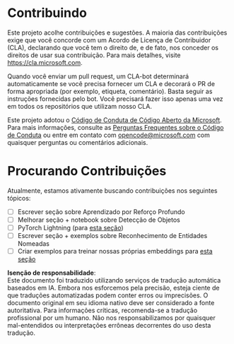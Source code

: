 # Contribuindo

Este projeto acolhe contribuições e sugestões. A maioria das contribuições exige que você concorde com um Acordo de Licença de Contribuidor (CLA), declarando que você tem o direito de, e de fato, nos conceder os direitos de usar sua contribuição. Para mais detalhes, visite https://cla.microsoft.com.

Quando você enviar um pull request, um CLA-bot determinará automaticamente se você precisa fornecer um CLA e decorará o PR de forma apropriada (por exemplo, etiqueta, comentário). Basta seguir as instruções fornecidas pelo bot. Você precisará fazer isso apenas uma vez em todos os repositórios que utilizam nosso CLA.

Este projeto adotou o [Código de Conduta de Código Aberto da Microsoft](https://opensource.microsoft.com/codeofconduct/). Para mais informações, consulte as [Perguntas Frequentes sobre o Código de Conduta](https://opensource.microsoft.com/codeofconduct/faq/) ou entre em contato com [opencode@microsoft.com](mailto:opencode@microsoft.com) com quaisquer perguntas ou comentários adicionais.

# Procurando Contribuições

Atualmente, estamos ativamente buscando contribuições nos seguintes tópicos:

- [ ] Escrever seção sobre Aprendizado por Reforço Profundo
- [ ] Melhorar seção + notebook sobre Detecção de Objetos
- [ ] PyTorch Lightning (para [esta seção](https://github.com/microsoft/AI-For-Beginners/blob/main/3-NeuralNetworks/05-Frameworks/README.md))
- [ ] Escrever seção + exemplos sobre Reconhecimento de Entidades Nomeadas
- [ ] Criar exemplos para treinar nossas próprias embeddings para [esta seção](https://github.com/microsoft/AI-For-Beginners/tree/main/5-NLP/15-LanguageModeling)

**Isenção de responsabilidade**:  
Este documento foi traduzido utilizando serviços de tradução automática baseados em IA. Embora nos esforcemos pela precisão, esteja ciente de que traduções automatizadas podem conter erros ou imprecisões. O documento original em seu idioma nativo deve ser considerado a fonte autoritativa. Para informações críticas, recomenda-se a tradução profissional por um humano. Não nos responsabilizamos por quaisquer mal-entendidos ou interpretações errôneas decorrentes do uso desta tradução.